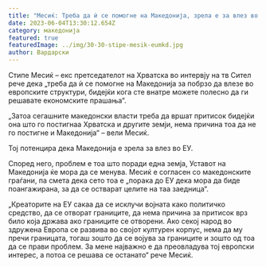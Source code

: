 ```yaml
---
title: "Месиќ: Треба да ѝ се помогне на Македонија, зрела е за влез во ЕУ"
date: 2023-06-04T13:30:12.654Z
category: македонија
featured: true
featuredImage: ../img/30-30-stipe-mesik-eumkd.jpg
author: Вардарски
---
```

<!--StartFragment-->

Стипе Месиќ – екс претседателот на Хрватска во интервју на тв Сител рече дека „треба да ѝ се помогне на Македонија за побрзо да влезе во европските структури, бидејќи кога сте внатре можете полесно да ги решавате економските прашања“.

„Затоа сегашните македонски власти треба да вршат притисок бидејќи она што го постигнаа Хрватска и другите земји, нема причина тоа да не го постигне и Македонија“ – вели Месиќ.

Тој потенцира дека Македонија е зрела за влез во ЕУ.

Според него, проблем е тоа што поради една земја, Уставот на Македонија ќе мора да се менува. Месиќ е согласен со македонските граѓани, па смета дека сето тоа е „порака до ЕУ дека мора да биде поангажирана, за да се остварат целите на таа заедница“.

„Креаторите на ЕУ сакаа да се исклучи војната како политичко средство, да се отворат границите, да нема причина за притисок врз било која држава ако границите се отворени. Ако секој народ во здружена Европа се развива во својот културен корпус, нема да му пречи границата, тогаш зошто да се војува за границите и зошто од тоа да се прави проблем. За мене најважно е да преовладува тој европски интерес, а потоа се решава се останато“ рече Месиќ.

<!--EndFragment-->